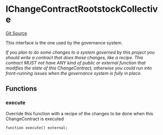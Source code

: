 # IChangeContractRootstockCollective
[Git Source](https://github.com/RootstockCollective/collective-rewards-sc/blob/dddd380a18864fe36c9ec409abd3170e82ca6a46/src/interfaces/IChangeContractRootstockCollective.sol)

This interface is the one used by the governance system.

*If you plan to do some changes to a system governed by this project you should write a contract
that does those changes, like a recipe. This contract MUST not have ANY kind of public or external function
that modifies the state of this ChangeContract, otherwise you could run into front-running issues when the
governance
system is fully in place.*


## Functions
### execute

Override this function with a recipe of the changes to be done when this ChangeContract
is executed


```solidity
function execute() external;
```

